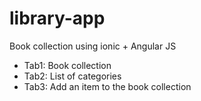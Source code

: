 # library-app
Book collection using ionic + Angular JS
- Tab1: Book collection
- Tab2: List of categories
- Tab3: Add an item to the book collection
